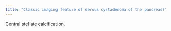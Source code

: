 ```yaml
---
title: "Classic imaging feature of serous cystadenoma of the pancreas?"
---
```

Central stellate calcification.

